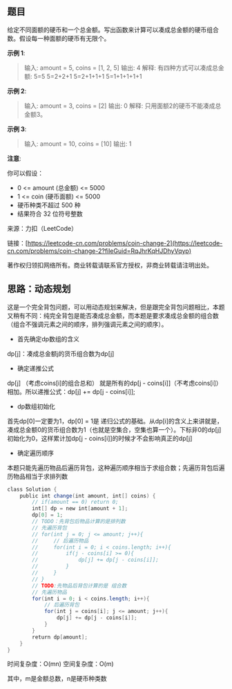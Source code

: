 ## 题目

给定不同面额的硬币和一个总金额。写出函数来计算可以凑成总金额的硬币组合数。假设每一种面额的硬币有无限个。

**示例 1**:

>输入: amount = 5, coins = [1, 2, 5]
>输出: 4
>解释: 有四种方式可以凑成总金额:
>5=5
>5=2+2+1
>5=2+1+1+1
>5=1+1+1+1+1

**示例 2**:

>输入: amount = 3, coins = [2]
>输出: 0
>解释: 只用面额2的硬币不能凑成总金额3。

**示例 3**:

>输入: amount = 10, coins = [10]
>输出: 1

**注意**:

你可以假设：

* 0 <= amount (总金额) <= 5000
* 1 <= coin (硬币面额) <= 5000
* 硬币种类不超过 500 种
* 结果符合 32 位符号整数

来源：力扣（LeetCode）

链接：[https://leetcode-cn.com/problems/coin-change-2](https://leetcode-cn.com/problems/coin-change-2?fileGuid=RqJhrKqHJDhyVqyp)

著作权归领扣网络所有。商业转载请联系官方授权，非商业转载请注明出处。

## 思路：动态规划

这是一个完全背包问题，可以用动态规划来解决，但是跟完全背包问题相比，本题又稍有不同：纯完全背包是能否凑成总金额，而本题是要求凑成总金额的组合数（组合不强调元素之间的顺序，排列强调元素之间的顺序）。

* 首先确定dp数组的含义

dp[j]：凑成总金额j的货币组合数为dp[j]

* 确定递推公式

dp[j] （考虑coins[i]的组合总和） 就是所有的dp[j - coins[i]]（不考虑coins[i]）相加。所以递推公式：dp[j] += dp[j - coins[i]];

* dp数组初始化

首先dp[0]一定要为1，dp[0] = 1是 递归公式的基础。从dp[i]的含义上来讲就是，凑成总金额0的货币组合数为1（也就是空集合，空集也算一个）。下标非0的dp[j]初始化为0，这样累计加dp[j - coins[i]]的时候才不会影响真正的dp[j]

* 确定遍历顺序

本题只能先遍历物品后遍历背包，这种遍历顺序相当于求组合数；先遍历背包后遍历物品相当于求排列数

```java
class Solution {
    public int change(int amount, int[] coins) {
        // if(amount == 0) return 0;
        int[] dp = new int[amount + 1];
        dp[0] = 1;
        // TODO：先背包后物品计算的是排列数
        // 先遍历背包
        // for(int j = 0; j <= amount; j++){
        //     // 后遍历物品
        //     for(int i = 0; i < coins.length; i++){
        //         if(j - coins[i] >= 0){
        //             dp[j] += dp[j - coins[i]];
        //         }
        //     }
        // }
        // TODO:先物品后背包计算的是 组合数
        // 先遍历物品
        for(int i = 0; i < coins.length; i++){
            // 后遍历背包
            for(int j = coins[i]; j <= amount; j++){
                dp[j] += dp[j - coins[i]];
            }
        }
        return dp[amount];
    }
}
```
时间复杂度：O(mn)
空间复杂度：O(m)

其中，m是金额总数，n是硬币种类数

